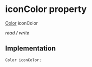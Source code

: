 


# iconColor property






[Color](https://api.flutter.dev/flutter/dart-ui/Color-class.html) iconColor
  
_read / write_






## Implementation

```dart
Color iconColor;


```







